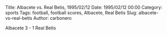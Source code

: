 Title: Albacete vs. Real Betis, 1995/02/12
Date: 1995/02/12 00:00
Category: sports
Tags: football, football scores, Albacete, Real Betis
Slug: albacete-vs-real-betis
Author: carbonero


Albacete 3 - 1 Real Betis
